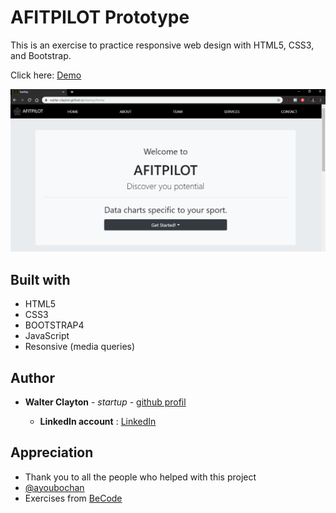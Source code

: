 # AFITPILOT Prototype

This is an exercise to practice responsive web design with HTML5, CSS3, and Bootstrap.

Click here: [Demo](https://walter-clayton.github.io/startup/home)


![capture](demo.png)


## Built with

* HTML5
* CSS3
* BOOTSTRAP4
* JavaScript
* Resonsive (media queries)

## Author

* **Walter Clayton** - *startup* - [github profil](https://github.com/walter-clayton)

    * **LinkedIn account** : [LinkedIn](https://www.linkedin.com/in/walter-clayton-2b50b4191/)

## Appreciation

* Thank you to all the people who helped with this project
* [@ayoubochan](https://github.com/ayoubochan)
* Exercises from [BeCode](https://www.becode.org)

